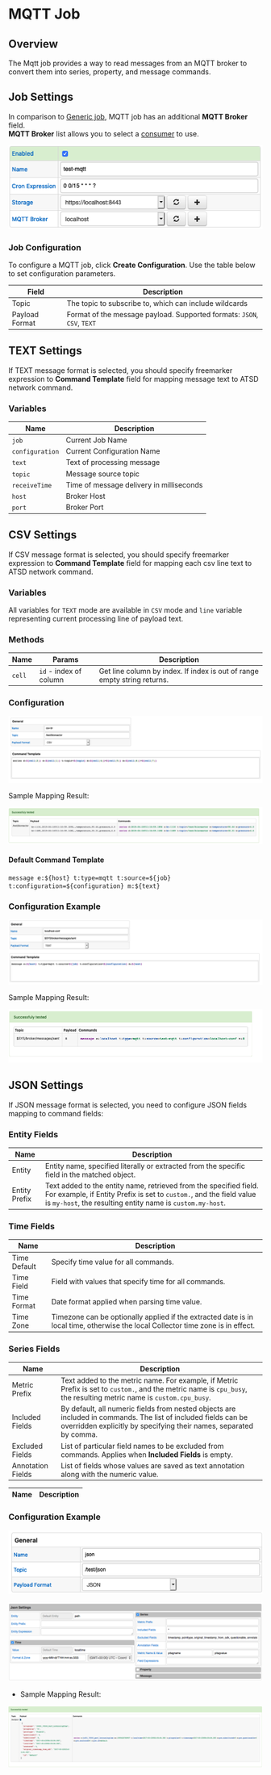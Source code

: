 # MQTT Job

## Overview

The Mqtt job provides a way to read messages from an MQTT broker to convert them into series, property, and message commands.

## Job Settings

In comparison to [Generic job](../job-generic.md), MQTT job has an additional **MQTT Broker** field. <br/>
**MQTT Broker** list allows you to select a [consumer](./mqtt-broker.md) to use.

![MQTT job settings](./images/mqtt_job_configuration.png)

### Job Configuration

To configure a MQTT job, click **Create Configuration**.
Use the table below to set configuration parameters.

**Field** | **Description**
----- | -----------
Topic | The topic to subscribe to, which can include wildcards
Payload Format | Format of the message payload. Supported formats: `JSON`, `CSV`, `TEXT`

## TEXT Settings

If TEXT message format is selected, you should specify freemarker expression to **Command Template** field for mapping message text to ATSD network command.

### Variables

**Name**| **Description**
---|---
`job` | Current Job Name
`configuration` | Current Configuration Name
`text` | Text of processing message
`topic` | Message source topic
`receiveTime` | Time of message delivery in milliseconds
`host` | Broker Host
`port` | Broker Port

## CSV Settings

If CSV message format is selected, you should specify freemarker expression to **Command Template** field for mapping each csv line text to ATSD network command.

### Variables

All variables for `TEXT` mode are available in `CSV` mode and `line` variable representing current processing line of payload text.

### Methods

**Name**| Params |  **Description**
---|---|---
`cell` | `id` - index of column | Get line column by index. If index is out of range empty string returns.

### Configuration

![](./images/mqtt_csv_configuration.png)

Sample Mapping Result:

![](./images/mqtt_csv_tes_result.png)

#### Default Command Template

```injectedfreemarker
message e:${host} t:type=mqtt t:source=${job} t:configuration=${configuration} m:${text}
```

### Configuration Example

![](./images/mqtt_text_configuration.png)

Sample Mapping Result:

![](./images/mqtt_text_mapping_result.png)



## JSON Settings

If JSON message format is selected, you need to configure JSON fields mapping to command fields:

### Entity Fields

**Name** | **Description**
---| ---
Entity | Entity name, specified literally or extracted from the specific field in the matched object.
Entity Prefix | Text added to the entity name, retrieved from the specified field. For example, if Entity Prefix is set to `custom.`, and the field value is `my-host`, the resulting entity name is `custom.my-host`.

### Time Fields

**Name** | **Description**
---| ---
Time Default | Specify time value for all commands.
Time Field   | Field with values that specify time for all commands.
Time Format  | Date format applied when parsing time value.
Time Zone    | Timezone can be optionally applied if the extracted date is in local time, otherwise the local Collector time zone is in effect.

### Series Fields

**Name** | **Description**
--- | ---
Metric Prefix | Text added to the metric name. For example, if Metric Prefix is set to `custom.`, and the metric name is `cpu_busy`, the resulting metric name is `custom.cpu_busy`.
Included Fields | By default, all numeric fields from nested objects are included in commands. The list of included fields can be overridden explicitly by specifying their names, separated by comma.
Excluded Fields | List of particular field names to be excluded from commands. Applies when **Included Fields** is empty.
Annotation Fields | List of fields whose values are saved as text annotation along with the numeric value.

**Name** | **Description**
---|---


### Configuration Example

![MQTT Configuration Example](./images/mqtt_configuration_json.png)

![MQTT JSON mapping settings](./images/kafka_json_mapping_settings.png)

* Sample Mapping Result:

![](./images/mqtt_json_mapping_result.png)